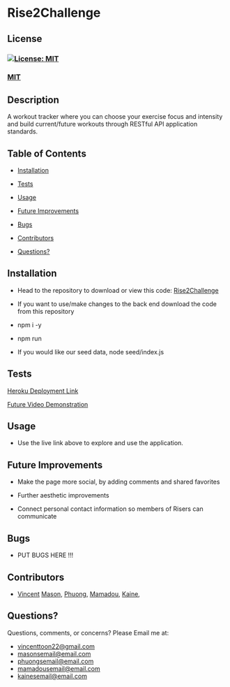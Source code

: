 # Rise2Challenge

## License
### [![License: MIT](https://img.shields.io/badge/License-MIT-yellow.svg)](https://opensource.org/licenses/MIT)
### [MIT](https://opensource.org/licenses/MIT)

## Description

A workout tracker where you can choose your exercise focus and intensity and build current/future workouts through RESTful API application standards.


## Table of Contents

* [Installation](#installation)

* [Tests](#tests)

* [Usage](#usage)  

* [Future Improvements](#future-improvements)

* [Bugs](#bugs)

* [Contributors](#contributors)

* [Questions?](#questions)

## Installation

* Head to the repository to download or view this code: [Rise2Challenge](https://github.com/JayWhiteBuffalo)

*  If you want to use/make changes to the back end download the code from this repository 

* npm i -y 

* npm run 

* If you would like our seed data, node seed/index.js

## Tests

[Heroku Deployment Link](...)

[Future Video Demonstration](...)

## Usage

* Use the live link above to explore and use the application.

## Future Improvements

* Make the page more social, by adding comments and shared favorites

* Further aesthetic improvements

* Connect personal contact information so members of Risers can communicate

## Bugs

* PUT BUGS HERE !!!

## Contributors

* [Vincent](https://github.com/Vincenttoon) [Mason](https://github.com/JayWhiteBuffalo), [Phuong](https://github.com/PhuongHoang68), [Mamadou](https://github.com/mamadou1991), [Kaine](https://github.com/kainew5843), 

## Questions?

Questions, comments, or concerns? Please Email me at:
* vincenttoon22@gmail.com
* masonsemail@email.com
* phuongsemail@email.com
* mamadousemail@email.com
* kainesemail@email.com
